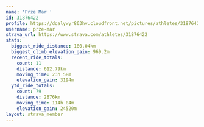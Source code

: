 ```yaml
---
name: 'Prze Mar '
id: 31876422
profile: https://dgalywyr863hv.cloudfront.net/pictures/athletes/31876422/22548952/4/large.jpg
username: prze-mar
strava_url: https://www.strava.com/athletes/31876422
stats:
  biggest_ride_distance: 180.04km
  biggest_climb_elevation_gain: 969.2m
  recent_ride_totals:
    count: 11
    distance: 612.79km
    moving_time: 23h 58m
    elevation_gain: 3194m
  ytd_ride_totals:
    count: 79
    distance: 2876km
    moving_time: 114h 04m
    elevation_gain: 24520m
layout: strava_member
--- 
```

